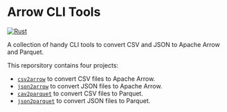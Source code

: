 # Arrow CLI Tools

[![Rust](https://github.com/domoritz/arrow-tools/actions/workflows/rust.yml/badge.svg)](https://github.com/domoritz/arrow-tools/actions/workflows/rust.yml)

A collection of handy CLI tools to convert CSV and JSON to Apache Arrow and Parquet.

This reporsitory contains four projects:
* [`csv2arrow`](https://github.com/domoritz/arrow-tools/tree/main/crates/csv2arrow) to convert CSV files to Apache Arrow.
* [`json2arrow`](https://github.com/domoritz/arrow-tools/tree/main/crates/json2arrow) to convert JSON files to Apache Arrow.
* [`cav2parquet`](https://github.com/domoritz/arrow-tools/tree/main/crates/csv2parquet) to convert CSV files to Parquet.
* [`json2parquet`](https://github.com/domoritz/arrow-tools/tree/main/crates/json2parquet) to convert JSON files to Parquet.
